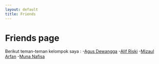 ```yaml
---
layout: default
title: Friends
---
```

 # Friends page

 Berikut teman-teman kelompok saya :
-[Agus Dewangga](https://agsdewg.github.io/)
-[Alif Riski](https://alfriskiii.github.io/)
-[Mizaul Arfan](https://arpan666.github.io/)
-[Muna Nafisa](https://munanafisaa.github.io/muna.github.io/)